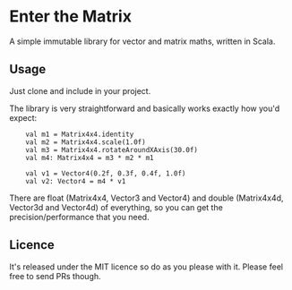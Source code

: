 # Enter the Matrix
A simple immutable library for vector and matrix maths, written in Scala.

## Usage
Just clone and include in your project.

The library is very straightforward and basically works exactly how you'd expect:
```
    val m1 = Matrix4x4.identity
    val m2 = Matrix4x4.scale(1.0f)
    val m3 = Matrix4x4.rotateAroundXAxis(30.0f)
    val m4: Matrix4x4 = m3 * m2 * m1
    
    val v1 = Vector4(0.2f, 0.3f, 0.4f, 1.0f)
    val v2: Vector4 = m4 * v1
```

There are float (Matrix4x4, Vector3 and Vector4) and double (Matrix4x4d, Vector3d and Vector4d) of everything, so you can get the precision/performance that you need.

## Licence
It's released under the MIT licence so do as you please with it.  Please feel free to send PRs though.